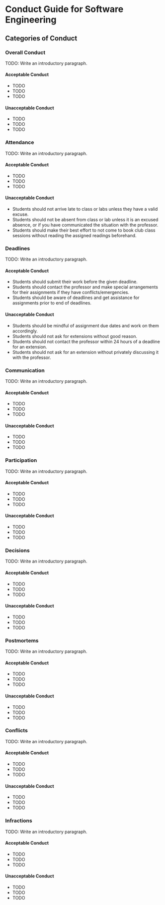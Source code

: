 # Conduct Guide for Software Engineering

## Categories of Conduct

### Overall Conduct

TODO: Write an introductory paragraph.

#### Acceptable Conduct

- TODO
- TODO
- TODO

#### Unacceptable Conduct

- TODO
- TODO
- TODO

### Attendance

TODO: Write an introductory paragraph.

#### Acceptable Conduct

- TODO
- TODO
- TODO

#### Unacceptable Conduct

- Students should not arrive late to class or labs unless they have a valid excuse.
- Students should not be absent from class or lab unless it is an excused absence, or if you have communicated the situation with the professor.
- Students should make their best effort to not come to book club class sessions without reading the assigned readings beforehand.

### Deadlines

TODO: Write an introductory paragraph.

#### Acceptable Conduct

- Students should submit their work before the given deadline.
- Students should contact the professor and make special arrangements for their assignments if they have conflicts/emergencies.
- Students should be aware of deadlines and get assistance for assignments prior to end of deadlines.

#### Unacceptable Conduct

- Students should be mindful of assignment due dates and work on them accordingly.
- Students should not ask for extensions without good reason.
- Students should not contact the professor within 24 hours of a deadline for an extension.
- Students should not ask for an extension without privately discussing it with the professor.

### Communication

TODO: Write an introductory paragraph.

#### Acceptable Conduct

- TODO
- TODO
- TODO

#### Unacceptable Conduct

- TODO
- TODO
- TODO

### Participation

TODO: Write an introductory paragraph.

#### Acceptable Conduct

- TODO
- TODO
- TODO

#### Unacceptable Conduct

- TODO
- TODO
- TODO

### Decisions

TODO: Write an introductory paragraph.

#### Acceptable Conduct

- TODO
- TODO
- TODO

#### Unacceptable Conduct

- TODO
- TODO
- TODO

### Postmortems

TODO: Write an introductory paragraph.

#### Acceptable Conduct

- TODO
- TODO
- TODO

#### Unacceptable Conduct

- TODO
- TODO
- TODO

### Conflicts

TODO: Write an introductory paragraph.

#### Acceptable Conduct

- TODO
- TODO
- TODO

#### Unacceptable Conduct

- TODO
- TODO
- TODO

### Infractions

TODO: Write an introductory paragraph.

#### Acceptable Conduct

- TODO
- TODO
- TODO

#### Unacceptable Conduct

- TODO
- TODO
- TODO
